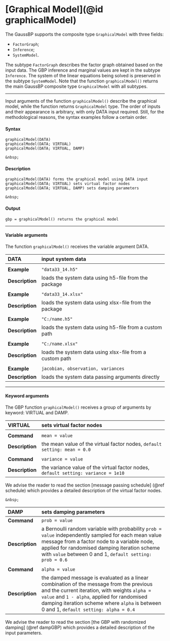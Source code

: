 # [Graphical Model](@id graphicalModel)

The GaussBP supports the composite type `GraphicalModel` with three fields:
- `FactorGraph`;
- `Inference`;
- `SystemModel`.

The subtype `FactorGraph` describes the factor graph obtained based on the input data. The GBP inference and marginal values are kept in the subtype `Inference`. The system of the linear equations being solved is preserved in the subtype `SystemModel`. Note that the function `graphicalModel()` returns the main GaussBP composite type `GraphicalModel` with all subtypes.

---

Input arguments of the function `graphicalModel()` describe the graphical model, while the function returns `GraphicalModel` type.  The order of inputs and their appearance is arbitrary, with only DATA input required. Still, for the methodological reasons, the syntax examples follow a certain order.

#### Syntax
```julia-repl
graphicalModel(DATA)
graphicalModel(DATA; VIRTUAL)
graphicalModel(DATA; VIRTUAL, DAMP)

```
```@raw html
&nbsp;
```
#### Description
```julia-repl
graphicalModel(DATA) forms the graphical model using DATA input
graphicalModel(DATA; VIRTUAL) sets virtual factor nodes
graphicalModel(DATA; VIRTUAL, DAMP) sets damping parameters
```
```@raw html
&nbsp;
```
#### Output
```julia-repl
gbp = graphicalModel() returns the graphical model
```

---

#### Variable arguments
The function `graphicalModel()` receives the variable argument DATA.


| DATA            | input system data                                                           |
|:----------------|:----------------------------------------------------------------------------|
|                 |                                                                             |
| **Example**     | `"data33_14.h5"`                                                            |
| **Description** | loads the system data using h5-file from the package                        |
|                 |                                                                             |
| **Example**     | `"data33_14.xlsx"`                                                          |
| **Description** |  loads the system data using xlsx-file from the package                     |
|                 |                                                                             |
| **Example**     | `"C:/name.h5"`                                                              |
| **Description** | loads the system data using h5-file from a custom path                      |
|                 |                                                                             |
| **Example**     | `"C:/name.xlsx"`                                                            |
| **Description** | loads the system data using xlsx-file from a custom path                    |
|                 |                                                                             |
| **Example**     | `jacobian, observation, variances`                                          |
| **Description** | loads the system data passing arguments directly                            |


---

#### Keyword arguments
The GBP function `graphicalModel()` receives a group of arguments by keyword: VIRTUAL and DAMP.

| VIRTUAL         | sets virtual factor nodes                                                           |
|:----------------|:------------------------------------------------------------------------------------|
|                 |                                                                                     |
| **Command**     | `mean = value`                                                                      |
| **Description** |  the mean value of the virtual factor nodes, `default setting: mean = 0.0`          |
|                 |                                                                                     |
| **Command**     | `variance = value`                                                                  |
| **Description** |  the variance value of the virtual factor nodes, `default setting: variance = 1e10` |

We advise the reader to read the section [message passing schedule] (@ref schedule) which provides a detailed description of the virtual factor nodes.

```@raw html
&nbsp;
```

| DAMP            | sets damping parameters                                                     |
|:----------------|:----------------------------------------------------------------------------|
| **Command**     | `prob = value`                                                              |
| **Description** |  a Bernoulli random variable with probability `prob = value` independently sampled for each mean value message from a factor node to a variable node, applied for randomised damping iteration scheme with `value` between 0 and 1, `default setting: prob = 0.6`     |
|                 |                                                                             |
| **Command**     | `alpha = value`                                                             |
| **Description** |  the damped message is evaluated as a linear combination of the message from the previous and the current iteration, with weights `alpha = value` and `1 - alpha`, applied for randomised damping iteration scheme where `alpha` is between 0 and 1, `default setting: alpha = 0.4` |

We advise the reader to read the section [the GBP with randomized damping] (@ref dampGBP) which provides a detailed description of the input parameters.











